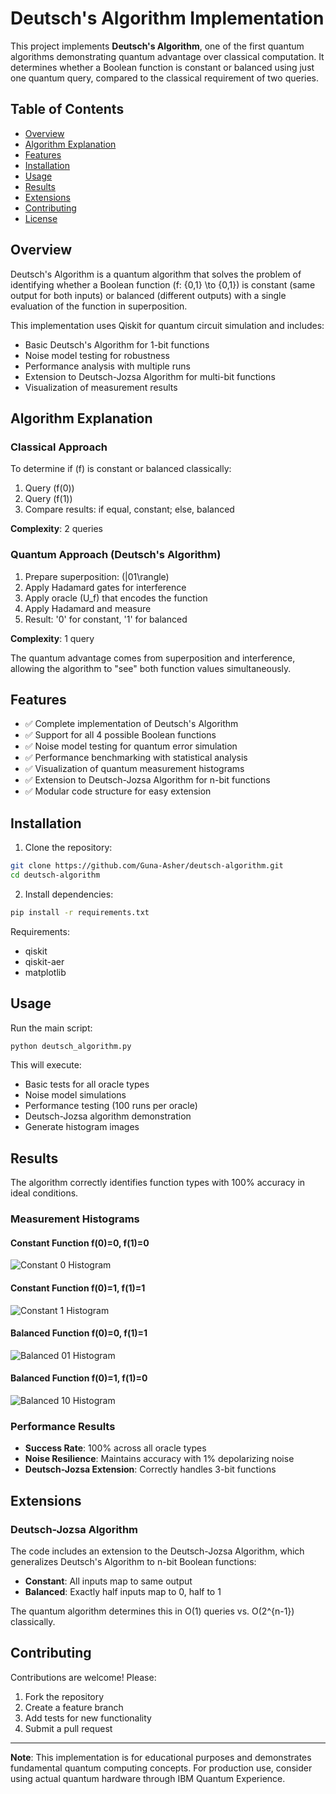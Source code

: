# Deutsch's Algorithm Implementation

This project implements **Deutsch's Algorithm**, one of the first quantum algorithms demonstrating quantum advantage over classical computation. It determines whether a Boolean function is constant or balanced using just one quantum query, compared to the classical requirement of two queries.

## Table of Contents

- [Overview](#overview)
- [Algorithm Explanation](#algorithm-explanation)
- [Features](#features)
- [Installation](#installation)
- [Usage](#usage)
- [Results](#results)
- [Extensions](#extensions)
- [Contributing](#contributing)
- [License](#license)

## Overview

Deutsch's Algorithm is a quantum algorithm that solves the problem of identifying whether a Boolean function \(f: \{0,1\} \to \{0,1\}\) is constant (same output for both inputs) or balanced (different outputs) with a single evaluation of the function in superposition.

This implementation uses Qiskit for quantum circuit simulation and includes:
- Basic Deutsch's Algorithm for 1-bit functions
- Noise model testing for robustness
- Performance analysis with multiple runs
- Extension to Deutsch-Jozsa Algorithm for multi-bit functions
- Visualization of measurement results

## Algorithm Explanation

### Classical Approach
To determine if \(f\) is constant or balanced classically:
1. Query \(f(0)\)
2. Query \(f(1)\)
3. Compare results: if equal, constant; else, balanced

**Complexity**: 2 queries

### Quantum Approach (Deutsch's Algorithm)
1. Prepare superposition: \(|01\rangle\)
2. Apply Hadamard gates for interference
3. Apply oracle \(U_f\) that encodes the function
4. Apply Hadamard and measure
5. Result: '0' for constant, '1' for balanced

**Complexity**: 1 query

The quantum advantage comes from superposition and interference, allowing the algorithm to "see" both function values simultaneously.

## Features

- ✅ Complete implementation of Deutsch's Algorithm
- ✅ Support for all 4 possible Boolean functions
- ✅ Noise model testing for quantum error simulation
- ✅ Performance benchmarking with statistical analysis
- ✅ Visualization of quantum measurement histograms
- ✅ Extension to Deutsch-Jozsa Algorithm for n-bit functions
- ✅ Modular code structure for easy extension

## Installation

1. Clone the repository:
```bash
git clone https://github.com/Guna-Asher/deutsch-algorithm.git
cd deutsch-algorithm
```

2. Install dependencies:
```bash
pip install -r requirements.txt
```

Requirements:
- qiskit
- qiskit-aer
- matplotlib

## Usage

Run the main script:
```bash
python deutsch_algorithm.py
```

This will execute:
- Basic tests for all oracle types
- Noise model simulations
- Performance testing (100 runs per oracle)
- Deutsch-Jozsa algorithm demonstration
- Generate histogram images

## Results

The algorithm correctly identifies function types with 100% accuracy in ideal conditions.

### Measurement Histograms

#### Constant Function f(0)=0, f(1)=0
![Constant 0 Histogram](constant_0_histogram.png)

#### Constant Function f(0)=1, f(1)=1
![Constant 1 Histogram](constant_1_histogram.png)

#### Balanced Function f(0)=0, f(1)=1
![Balanced 01 Histogram](balanced_01_histogram.png)

#### Balanced Function f(0)=1, f(1)=0
![Balanced 10 Histogram](balanced_10_histogram.png)

### Performance Results

- **Success Rate**: 100% across all oracle types
- **Noise Resilience**: Maintains accuracy with 1% depolarizing noise
- **Deutsch-Jozsa Extension**: Correctly handles 3-bit functions

## Extensions

### Deutsch-Jozsa Algorithm

The code includes an extension to the Deutsch-Jozsa Algorithm, which generalizes Deutsch's Algorithm to n-bit Boolean functions:

- **Constant**: All inputs map to same output
- **Balanced**: Exactly half inputs map to 0, half to 1

The quantum algorithm determines this in O(1) queries vs. O(2^{n-1}) classically.

## Contributing

Contributions are welcome! Please:

1. Fork the repository
2. Create a feature branch
3. Add tests for new functionality
4. Submit a pull request


---

**Note**: This implementation is for educational purposes and demonstrates fundamental quantum computing concepts. For production use, consider using actual quantum hardware through IBM Quantum Experience.


